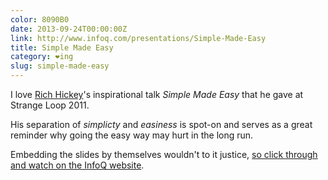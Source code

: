 ```yaml
---
color: 8090B0
date: 2013-09-24T00:00:00Z
link: http://www.infoq.com/presentations/Simple-Made-Easy
title: Simple Made Easy
category: ❤ing
slug: simple-made-easy
---
```


I love [Rich Hickey](https://twitter.com/richhickey‎)'s inspirational talk
_Simple Made Easy_ that he gave at Strange Loop 2011.

His separation of _simplicty_ and _easiness_ is spot-on and serves as a great
reminder why going the easy way may hurt in the long run.

Embedding the slides by themselves wouldn't to it justice, [so click through and
watch on the InfoQ website][talk].

[talk]: http://www.infoq.com/presentations/Simple-Made-Easy
